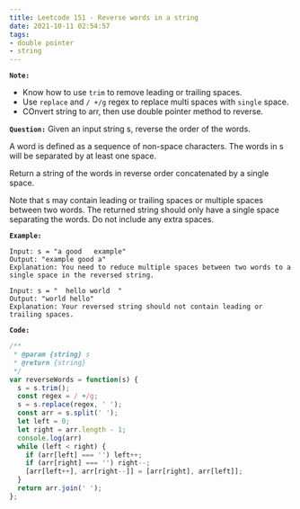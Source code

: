 ```yaml
---
title: Leetcode 151 - Reverse words in a string
date: 2021-10-11 02:54:57
tags:
- double pointer
- string
---
```

**`Note:`**
- Know how to use `trim` to remove leading or trailing spaces.
- Use `replace` and `/ +/g` regex to replace multi spaces with `single` space.
- COnvert string to arr, then use double pointer method to reverse.

**`Question:`**
Given an input string s, reverse the order of the words.

A word is defined as a sequence of non-space characters. The words in s will be separated by at least one space.

Return a string of the words in reverse order concatenated by a single space.

Note that s may contain leading or trailing spaces or multiple spaces between two words. The returned string should only have a single space separating the words. Do not include any extra spaces.

**`Example:`**
```
Input: s = "a good   example"
Output: "example good a"
Explanation: You need to reduce multiple spaces between two words to a single space in the reversed string.

Input: s = "  hello world  "
Output: "world hello"
Explanation: Your reversed string should not contain leading or trailing spaces.
```

**`Code:`**
```javascript
/**
 * @param {string} s
 * @return {string}
 */
var reverseWords = function(s) {
  s = s.trim();
  const regex = / +/g;
  s = s.replace(regex, ' ');
  const arr = s.split(' ');
  let left = 0;
  let right = arr.length - 1;
  console.log(arr)
  while (left < right) {
    if (arr[left] === '') left++;
    if (arr[right] === '') right--;
    [arr[left++], arr[right--]] = [arr[right], arr[left]];
  }
  return arr.join(' ');
};
```